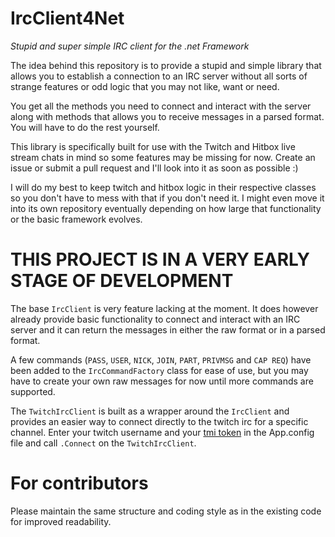 # IrcClient4Net
*Stupid and super simple IRC client for the .net Framework*

The idea behind this repository is to provide a stupid and simple library that allows you to establish a connection to an IRC server without all sorts of strange features or odd logic that you may not like, want or need.

You get all the methods you need to connect and interact with the server along with methods that allows you to receive messages in a parsed format. You will have to do the rest yourself.

This library is specifically built for use with the Twitch and Hitbox live stream chats in mind so some features may be missing for now. Create an issue or submit a pull request and I'll look into it as soon as possible :)

I will do my best to keep twitch and hitbox logic in their respective classes so you don't have to mess with that if you don't need it. I might even move it into its own repository eventually depending on how large that functionality or the basic framework evolves.

# THIS PROJECT IS IN A VERY EARLY STAGE OF DEVELOPMENT
The base ```IrcClient``` is very feature lacking at the moment. It does however already provide basic functionality to connect and interact with an IRC server and it can return the messages in either the raw format or in a parsed format.

A few commands (```PASS```, ```USER```, ```NICK```, ```JOIN```, ```PART```, ```PRIVMSG``` and ```CAP REQ```) have been added to the ```IrcCommandFactory``` class for ease of use, but you may have to create your own raw messages for now until more commands are supported.

The ```TwitchIrcClient``` is built as a wrapper around the ```IrcClient``` and provides an easier way to connect directly to the twitch irc for a specific channel. Enter your twitch username and your [tmi token](https://twitchapps.com/tmi/) in the App.config file and call ```.Connect``` on the ```TwitchIrcClient```.

# For contributors
Please maintain the same structure and coding style as in the existing code for improved readability.
